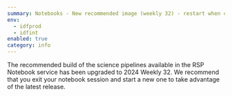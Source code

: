 ```yaml
---
summary: Notebooks - New recommended image (weekly 32) - restart when convenient
env:
  - idfprod
  - idfint
enabled: true
category: info
---
```


The recommended build of the science pipelines available in the RSP Notebook service has been upgraded to 2024 Weekly 32.
We recommend that you exit your notebook session and start a new one to take advantage of the latest release. 
